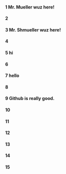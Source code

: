 #### 1 Mr. Mueller wuz here!
#### 2
#### 3 Mr. Shmueller wuz here!
#### 4
#### 5 hi
#### 6
#### 7 hello
#### 8
#### 9 Github is really good.
#### 10
#### 11
#### 12
#### 13
#### 14
#### 15